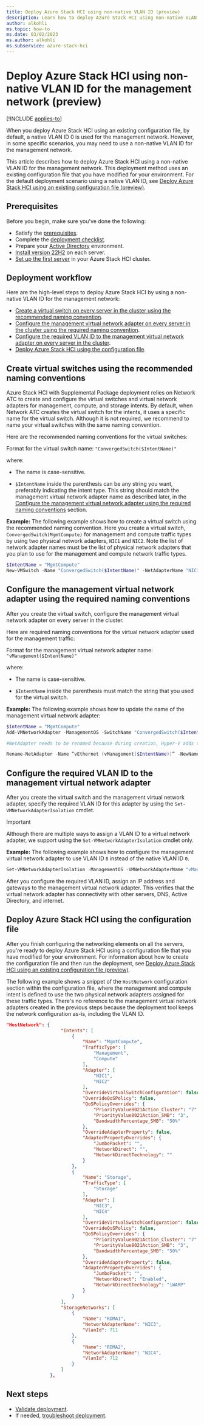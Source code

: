 ```yaml
---
title: Deploy Azure Stack HCI using non-native VLAN ID (preview)
description: Learn how to deploy Azure Stack HCI using non-native VLAN ID for the management network (preview).
author: alkohli
ms.topic: how-to
ms.date: 03/02/2023
ms.author: alkohli
ms.subservice: azure-stack-hci
---
```


# Deploy Azure Stack HCI using non-native VLAN ID for the management network (preview)

[!INCLUDE [applies-to](../../includes/hci-applies-to-supplemental-package.md)]

When you deploy Azure Stack HCI using an existing configuration file, by default, a native VLAN ID 0 is used for the management network. However, in some specific scenarios, you may need to use a non-native VLAN ID for the management network.

This article describes how to deploy Azure Stack HCI using a non-native VLAN ID for the management network. This deployment method uses an existing configuration file that you have modified for your environment. For the default deployment scenario using a native VLAN ID, see [Deploy Azure Stack HCI using an existing configuration file (preview)](deployment-tool-existing-file.md).

## Prerequisites

Before you begin, make sure you've done the following:

- Satisfy the [prerequisites](deployment-tool-prerequisites.md).
- Complete the [deployment checklist](deployment-tool-checklist.md).
- Prepare your [Active Directory](deployment-tool-active-directory.md) environment.
- [Install version 22H2](deployment-tool-install-os.md) on each server.
- [Set up the first server](deployment-tool-set-up-first-server.md) in your Azure Stack HCI cluster.

## Deployment workflow

Here are the high-level steps to deploy Azure Stack HCI by using a non-native VLAN ID for the management network:

- [Create a virtual switch on every server in the cluster using the recommended naming convention](#create-virtual-switches-using-the-recommended-naming-conventions).
- [Configure the management virtual network adapter on every server in the cluster using the required naming convention](#configure-the-management-virtual-network-adapter-using-the-required-naming-conventions).
- [Configure the required VLAN ID to the management virtual network adapter on every server in the cluster](#configure-the-required-vlan-id-to-the-management-virtual-network-adapter).
- [Deploy Azure Stack HCI using the configuration file](#deploy-azure-stack-hci-using-the-configuration-file).

## Create virtual switches using the recommended naming conventions

Azure Stack HCI with Supplemental Package deployment relies on Network ATC to create and configure the virtual switches and virtual network adapters for management, compute, and storage intents. By default, when Network ATC creates the virtual switch for the intents, it uses a specific name for the virtual switch. Although it is not required, we recommend to name your virtual switches with the same naming convention.  

Here are the recommended naming conventions for the virtual switches:

Format for the virtual switch name: `"ConvergedSwitch($IntentName)"`

where:

- The name is case-sensitive.
    
- `$IntentName` inside the parenthesis can be any string you want, preferably indicating the intent type. This string should match the management virtual network adapter name as described later, in the [Configure the management virtual network adapter using the required naming conventions](#configure-the-management-virtual-network-adapter-using-the-required-naming-conventions) section.

**Example:** The following example shows how to create a virtual switch using the recommended naming convention. Here you create a virtual switch, `ConvergedSwitch(MgmtCompute)` for management and compute traffic types by using two physical network adapters, `NIC1` and `NIC2`. Note the list of network adapter names must be the list of physical network adapters that you plan to use for the management and compute network traffic types.

```powershell
$IntentName = "MgmtCompute"
New-VMSwitch -Name "ConvergedSwitch($IntentName)" -NetAdapterName "NIC1","NIC2" -EnableEmbeddedTeaming $true -AllowManagementOS $false
```

## Configure the management virtual network adapter using the required naming conventions

After you create the virtual switch, configure the management virtual network adapter on every server in the cluster.

Here are required naming conventions for the virtual network adapter used for the management traffic:

Format for the management virtual network adapter name: `"vManagement($IntentName)"`

where:

- The name is case-sensitive.

- `$IntentName` inside the parenthesis must match the string that you used for the virtual switch.

**Example:** The following example shows how to update the name of the management virtual network adapter:

```powershell
$IntentName = "MgmtCompute"  
Add-VMNetworkAdapter -ManagementOS -SwitchName "ConvergedSwitch($IntentName)" -Name “vManagement($IntentName)” 

#NetAdapter needs to be renamed because during creation, Hyper-V adds the string “vEthernet “ to the beginning of the name 

Rename-NetAdapter -Name “vEthernet (vManagement($IntentName))” -NewName “vManagement($IntentName)” 
```

## Configure the required VLAN ID to the management virtual network adapter

After you create the virtual switch and the management virtual network adapter, specify the required VLAN ID for this adapter by using the `Set-VMNetworkAdapterIsolation` cmdlet.

> [!IMPORTANT]
> Although there are multiple ways to assign a VLAN ID to a virtual network adapter, we support using the `Set-VMNetworkAdapterIsolation` cmdlet only.

**Example:** The following example shows how to configure the management virtual network adapter to use VLAN ID `8` instead of the native VLAN ID `0`.

```powershell
Set-VMNetworkAdapterIsolation -ManagementOS -VMNetworkAdapterName "vManagement($IntentName)" -AllowUntaggedTraffic $true -IsolationMode Vlan -DefaultIsolationID 8
```

After you configure the required VLAN ID, assign an IP address and gateways to the management virtual network adapter. This verifies that the virtual network adapter has connectivity with other servers, DNS, Active Directory, and internet.

## Deploy Azure Stack HCI using the configuration file

After you finish configuring the networking elements on all the servers, you're ready to deploy Azure Stack HCI using a configuration file that you have modified for your environment. For information about how to create the configuration file and then run the deployment, see [Deploy Azure Stack HCI using an existing configuration file (preview)](deployment-tool-existing-file.md).

The following example shows a snippet of the `HostNetwork` configuration section within the configuration file, where the management and compute intent is defined to use the two physical network adapters assigned for these traffic types. There's no reference to the management virtual network adapters created in the previous steps because the deployment tool keeps the network configuration as-is, including the VLAN ID.

```JSON
"HostNetwork": { 
                    "Intents": [ 
                        { 
                            "Name": "MgmtCompute", 
                            "TrafficType": [ 
                                "Management", 
                                "Compute" 
                            ], 
                            "Adapter": [ 
                                "NIC1", 
                                "NIC2" 
                            ], 
                            "OverrideVirtualSwitchConfiguration": false, 
                            "OverrideQoSPolicy": false, 
                            "QoSPolicyOverrides": { 
                                "PriorityValue8021Action_Cluster": "7", 
                                "PriorityValue8021Action_SMB": "3", 
                                "BandwidthPercentage_SMB": "50%" 
                            }, 
                            "OverrideAdapterProperty": false, 
                            "AdapterPropertyOverrides": { 
                                "JumboPacket": "", 
                                "NetworkDirect": "", 
                                "NetworkDirectTechnology": "" 
                            } 
                        }, 
                        { 
                            "Name": "Storage", 
                            "TrafficType": [ 
                                "Storage" 
                            ], 
                            "Adapter": [ 
                                "NIC3", 
                                "NIC4" 
                            ], 
                            "OverrideVirtualSwitchConfiguration": false, 
                            "OverrideQoSPolicy": false, 
                            "QoSPolicyOverrides": { 
                                "PriorityValue8021Action_Cluster": "7", 
                                "PriorityValue8021Action_SMB": "3", 
                                "BandwidthPercentage_SMB": "50%" 
                            }, 
                            "OverrideAdapterProperty": false, 
                            "AdapterPropertyOverrides": { 
                                "JumboPacket": "", 
                                "NetworkDirect": "Enabled", 
                                "NetworkDirectTechnology": "iWARP" 
                            } 
                        } 
                    ], 
                    "StorageNetworks": [ 
                        { 
                            "Name": "RDMA1", 
                            "NetworkAdapterName": "NIC3", 
                            "VlanId": 711 
                        }, 
                        { 
                            "Name": "RDMA2", 
                            "NetworkAdapterName": "NIC4", 
                            "VlanId": 712 
                        } 
                    ] 
                },
```

## Next steps

- [Validate deployment](deployment-tool-validate.md).
- If needed, [troubleshoot deployment](deployment-tool-troubleshoot.md).